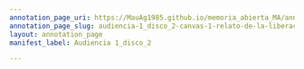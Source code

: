 ```yaml
---
annotation_page_uri: https://MauAg1985.github.io/memoria_abierta_MA/annotations/audiencia-1_disco_2-canvas-1-relato-de-la-liberaci-n.json
annotation_page_slug: audiencia-1_disco_2-canvas-1-relato-de-la-liberaci-n
layout: annotation_page
manifest_label: Audiencia 1_disco_2

---
```

